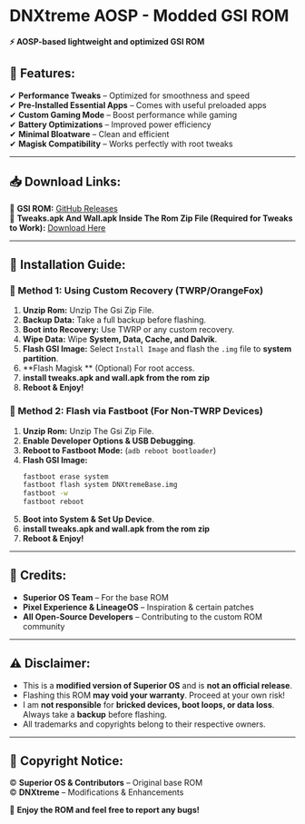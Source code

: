 

# **DNXtreme AOSP - Modded GSI ROM**  

**⚡ AOSP-based lightweight and optimized GSI ROM**  

## **📌 Features:**  
✔ **Performance Tweaks** – Optimized for smoothness and speed  
✔ **Pre-Installed Essential Apps** – Comes with useful preloaded apps  
✔ **Custom Gaming Mode** – Boost performance while gaming  
✔ **Battery Optimizations** – Improved power efficiency  
✔ **Minimal Bloatware** – Clean and efficient  
✔ **Magisk Compatibility** – Works perfectly with root tweaks  

---

## **📥 Download Links:**  
🔹 **GSI ROM:** [GitHub Releases](https://github.com/DNXtreme/DNXtreme/releases)  
🔹 **Tweaks.apk And Wall.apk Inside The Rom Zip File (Required for Tweaks to Work):** [Download Here](https://github.com/DNXtreme/DNXtreme/releases)  

---

## **📖 Installation Guide:**  

### **🔹 Method 1: Using Custom Recovery (TWRP/OrangeFox)**  
1. **Unzip Rom:** Unzip The Gsi Zip File.  
2. **Backup Data:** Take a full backup before flashing.  
3. **Boot into Recovery:** Use TWRP or any custom recovery.  
4. **Wipe Data:** Wipe **System, Data, Cache, and Dalvik**.  
5. **Flash GSI Image:** Select `Install Image` and flash the `.img` file to **system partition**.  
6. **Flash Magisk ** (Optional) For root access.  
7. **install tweaks.apk and wall.apk from the rom zip**
8. **Reboot & Enjoy!**  

### **🔹 Method 2: Flash via Fastboot (For Non-TWRP Devices)**  
1. **Unzip Rom:** Unzip The Gsi Zip File.  
2. **Enable Developer Options & USB Debugging**.  
3. **Reboot to Fastboot Mode:** (`adb reboot bootloader`)  
4. **Flash GSI Image:**  
   ```sh
   fastboot erase system
   fastboot flash system DNXtremeBase.img
   fastboot -w
   fastboot reboot
   ```  
5. **Boot into System & Set Up Device**.  
6. **install tweaks.apk and wall.apk from the rom zip**
7. **Reboot & Enjoy!**  

---

## **📌 Credits:**  
- **Superior OS Team** – For the base ROM  
- **Pixel Experience & LineageOS** – Inspiration & certain patches  
- **All Open-Source Developers** – Contributing to the custom ROM community  

---

## **⚠ Disclaimer:**  
- This is a **modified version of Superior OS** and is **not an official release**.  
- Flashing this ROM **may void your warranty**. Proceed at your own risk!  
- I am **not responsible** for **bricked devices, boot loops, or data loss**. Always take a **backup** before flashing.  
- All trademarks and copyrights belong to their respective owners.  

---

## **📜 Copyright Notice:**  
© **Superior OS & Contributors** – Original base ROM  
© **DNXtreme** – Modifications & Enhancements  

🚀 **Enjoy the ROM and feel free to report any bugs!**  
